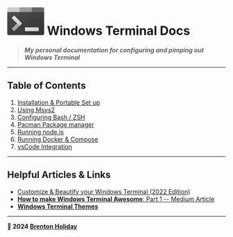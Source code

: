 # ![Windows Terminal Icon](https://raw.githubusercontent.com/8rents/_/i/h1/windows-terminal.png)  Windows Terminal Docs

> ***My personal documentation for configuring and pimping out Windows Terminal***

---

## Table of Contents

1. [Installation & Portable Set up](01-portable-setup-configs/)
2. [Using Msys2](02-scoop-and-package-managers/)
3. [Configuring Bash / ZSH](03-msys2-bash-zsh-shells/)
4. [Pacman Package manager](04-pacman-package-manager/)
5. [Running node.js](05-node-and-version-and-package-manager/)
6. [Running Docker & Compose](06-docker/)
7. [vsCode Integration](07-vscode-integration/)

---

## Helpful Articles & Links

- [Customize & Beautify your Windows Terminal (2022 Edition)](https://dev.to/ansonh/customize-beautify-your-windows-terminal-2022-edition-541l)
- [**How to make Windows Terminal Awesome**: Part 1 -- Medium Article](https://medium.com/illumination/how-to-make-windows-terminal-awesome-part-1-530eedf6eabb)
- **[Windows Terminal Themes](https://windowsterminalthemes.dev/)**

------

**🤍 2024 [Brenton Holiday](https://brenton.holiday)**